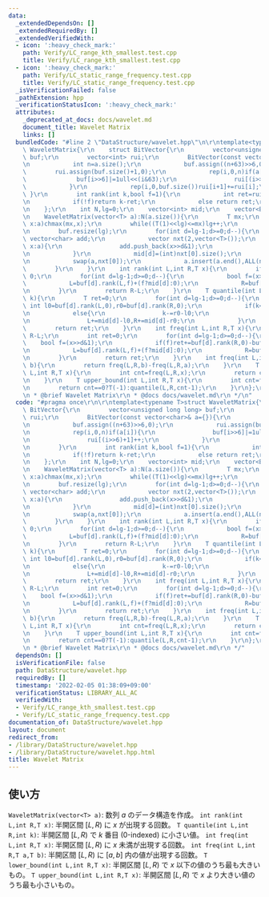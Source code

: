```yaml
---
data:
  _extendedDependsOn: []
  _extendedRequiredBy: []
  _extendedVerifiedWith:
  - icon: ':heavy_check_mark:'
    path: Verify/LC_range_kth_smallest.test.cpp
    title: Verify/LC_range_kth_smallest.test.cpp
  - icon: ':heavy_check_mark:'
    path: Verify/LC_static_range_frequency.test.cpp
    title: Verify/LC_static_range_frequency.test.cpp
  _isVerificationFailed: false
  _pathExtension: hpp
  _verificationStatusIcon: ':heavy_check_mark:'
  attributes:
    _deprecated_at_docs: docs/wavelet.md
    document_title: Wavelet Matrix
    links: []
  bundledCode: "#line 2 \"DataStructure/wavelet.hpp\"\n\r\ntemplate<typename T>struct\
    \ WaveletMatrix{\r\n    struct BitVector{\r\n        vector<unsigned long long>\
    \ buf;\r\n        vector<int> rui;\r\n        BitVector(const vector<char>& a={}){\r\
    \n            int n=a.size();\r\n            buf.assign((n+63)>>6,0);\r\n    \
    \        rui.assign(buf.size()+1,0);\r\n            rep(i,0,n)if(a[i]){\r\n  \
    \              buf[i>>6]|=1ull<<(i&63);\r\n                rui[(i>>6)+1]++;\r\n\
    \            }\r\n            rep(i,0,buf.size())rui[i+1]+=rui[i];\r\n       \
    \ }\r\n        int rank(int k,bool f=1){\r\n            int ret=rui[k>>6]+__builtin_popcountll(buf[k>>6]&((1ull<<(k&63))-1));\r\
    \n            if(!f)return k-ret;\r\n            else return ret;\r\n        }\r\
    \n    };\r\n    int N,lg=0;\r\n    vector<int> mid;\r\n    vector<BitVector> buf;\r\
    \n    WaveletMatrix(vector<T> a):N(a.size()){\r\n        T mx;\r\n        for(auto&\
    \ x:a)chmax(mx,x);\r\n        while((T(1)<<lg)<=mx)lg++;\r\n        mid.resize(lg);\r\
    \n        buf.resize(lg);\r\n        for(int d=lg-1;d>=0;d--){\r\n           \
    \ vector<char> add;\r\n            vector nxt(2,vector<T>());\r\n            for(auto&\
    \ x:a){\r\n                add.push_back(x>>d&1);\r\n                nxt[x>>d&1].push_back(x);\r\
    \n            }\r\n            mid[d]=(int)nxt[0].size();\r\n            buf[d]=BitVector(add);\r\
    \n            swap(a,nxt[0]);\r\n            a.insert(a.end(),ALL(nxt[1]));\r\n\
    \        }\r\n    }\r\n    int rank(int L,int R,T x){\r\n        if((T(1)<<lg)<=x)return\
    \ 0;\r\n        for(int d=lg-1;d>=0;d--){\r\n            bool f=(x>>d&1);\r\n\
    \            L=buf[d].rank(L,f)+(f?mid[d]:0);\r\n            R=buf[d].rank(R,f)+(f?mid[d]:0);\r\
    \n        }\r\n        return R-L;\r\n    }\r\n    T quantile(int L,int R,int\
    \ k){\r\n        T ret=0;\r\n        for(int d=lg-1;d>=0;d--){\r\n           \
    \ int l0=buf[d].rank(L,0),r0=buf[d].rank(R,0);\r\n            if(k<r0-l0)L=l0,R=r0;\r\
    \n            else{\r\n                k-=r0-l0;\r\n                ret|=T(1)<<d;\r\
    \n                L+=mid[d]-l0,R+=mid[d]-r0;\r\n            }\r\n        }\r\n\
    \        return ret;\r\n    }\r\n    int freq(int L,int R,T x){\r\n        if((T(1)<<lg)<=x)return\
    \ R-L;\r\n        int ret=0;\r\n        for(int d=lg-1;d>=0;d--){\r\n        \
    \    bool f=(x>>d&1);\r\n            if(f)ret+=buf[d].rank(R,0)-buf[d].rank(L,0);\r\
    \n            L=buf[d].rank(L,f)+(f?mid[d]:0);\r\n            R=buf[d].rank(R,f)+(f?mid[d]:0);\r\
    \n        }\r\n        return ret;\r\n    }\r\n    int freq(int L,int R,T a,T\
    \ b){\r\n        return freq(L,R,b)-freq(L,R,a);\r\n    }\r\n    T lower_bound(int\
    \ L,int R,T x){\r\n        int cnt=freq(L,R,x);\r\n        return cnt==R-L?T(-1):quantile(L,R,cnt);\r\
    \n    }\r\n    T upper_bound(int L,int R,T x){\r\n        int cnt=freq(L,R,x);\r\
    \n        return cnt==0?T(-1):quantile(L,R,cnt-1);\r\n    }\r\n};\r\n\r\n/**\r\
    \n * @brief Wavelet Matrix\r\n * @docs docs/wavelet.md\r\n */\n"
  code: "#pragma once\r\n\r\ntemplate<typename T>struct WaveletMatrix{\r\n    struct\
    \ BitVector{\r\n        vector<unsigned long long> buf;\r\n        vector<int>\
    \ rui;\r\n        BitVector(const vector<char>& a={}){\r\n            int n=a.size();\r\
    \n            buf.assign((n+63)>>6,0);\r\n            rui.assign(buf.size()+1,0);\r\
    \n            rep(i,0,n)if(a[i]){\r\n                buf[i>>6]|=1ull<<(i&63);\r\
    \n                rui[(i>>6)+1]++;\r\n            }\r\n            rep(i,0,buf.size())rui[i+1]+=rui[i];\r\
    \n        }\r\n        int rank(int k,bool f=1){\r\n            int ret=rui[k>>6]+__builtin_popcountll(buf[k>>6]&((1ull<<(k&63))-1));\r\
    \n            if(!f)return k-ret;\r\n            else return ret;\r\n        }\r\
    \n    };\r\n    int N,lg=0;\r\n    vector<int> mid;\r\n    vector<BitVector> buf;\r\
    \n    WaveletMatrix(vector<T> a):N(a.size()){\r\n        T mx;\r\n        for(auto&\
    \ x:a)chmax(mx,x);\r\n        while((T(1)<<lg)<=mx)lg++;\r\n        mid.resize(lg);\r\
    \n        buf.resize(lg);\r\n        for(int d=lg-1;d>=0;d--){\r\n           \
    \ vector<char> add;\r\n            vector nxt(2,vector<T>());\r\n            for(auto&\
    \ x:a){\r\n                add.push_back(x>>d&1);\r\n                nxt[x>>d&1].push_back(x);\r\
    \n            }\r\n            mid[d]=(int)nxt[0].size();\r\n            buf[d]=BitVector(add);\r\
    \n            swap(a,nxt[0]);\r\n            a.insert(a.end(),ALL(nxt[1]));\r\n\
    \        }\r\n    }\r\n    int rank(int L,int R,T x){\r\n        if((T(1)<<lg)<=x)return\
    \ 0;\r\n        for(int d=lg-1;d>=0;d--){\r\n            bool f=(x>>d&1);\r\n\
    \            L=buf[d].rank(L,f)+(f?mid[d]:0);\r\n            R=buf[d].rank(R,f)+(f?mid[d]:0);\r\
    \n        }\r\n        return R-L;\r\n    }\r\n    T quantile(int L,int R,int\
    \ k){\r\n        T ret=0;\r\n        for(int d=lg-1;d>=0;d--){\r\n           \
    \ int l0=buf[d].rank(L,0),r0=buf[d].rank(R,0);\r\n            if(k<r0-l0)L=l0,R=r0;\r\
    \n            else{\r\n                k-=r0-l0;\r\n                ret|=T(1)<<d;\r\
    \n                L+=mid[d]-l0,R+=mid[d]-r0;\r\n            }\r\n        }\r\n\
    \        return ret;\r\n    }\r\n    int freq(int L,int R,T x){\r\n        if((T(1)<<lg)<=x)return\
    \ R-L;\r\n        int ret=0;\r\n        for(int d=lg-1;d>=0;d--){\r\n        \
    \    bool f=(x>>d&1);\r\n            if(f)ret+=buf[d].rank(R,0)-buf[d].rank(L,0);\r\
    \n            L=buf[d].rank(L,f)+(f?mid[d]:0);\r\n            R=buf[d].rank(R,f)+(f?mid[d]:0);\r\
    \n        }\r\n        return ret;\r\n    }\r\n    int freq(int L,int R,T a,T\
    \ b){\r\n        return freq(L,R,b)-freq(L,R,a);\r\n    }\r\n    T lower_bound(int\
    \ L,int R,T x){\r\n        int cnt=freq(L,R,x);\r\n        return cnt==R-L?T(-1):quantile(L,R,cnt);\r\
    \n    }\r\n    T upper_bound(int L,int R,T x){\r\n        int cnt=freq(L,R,x);\r\
    \n        return cnt==0?T(-1):quantile(L,R,cnt-1);\r\n    }\r\n};\r\n\r\n/**\r\
    \n * @brief Wavelet Matrix\r\n * @docs docs/wavelet.md\r\n */"
  dependsOn: []
  isVerificationFile: false
  path: DataStructure/wavelet.hpp
  requiredBy: []
  timestamp: '2022-02-05 01:38:09+09:00'
  verificationStatus: LIBRARY_ALL_AC
  verifiedWith:
  - Verify/LC_range_kth_smallest.test.cpp
  - Verify/LC_static_range_frequency.test.cpp
documentation_of: DataStructure/wavelet.hpp
layout: document
redirect_from:
- /library/DataStructure/wavelet.hpp
- /library/DataStructure/wavelet.hpp.html
title: Wavelet Matrix
---
```

## 使い方

`WaveletMatrix(vector<T> a)`: 数列 $a$ のデータ構造を作成。
`int rank(int L,int R,T x)`: 半開区間 $[L,R)$ に $x$ が出現する回数。
`T quantile(int L,int R,int k)`: 半開区間 $[L,R)$ で $k$ 番目 (0-indexed) に小さい値。
`int freq(int L,int R,T x)`: 半開区間 $[L,R)$ に $x$ 未満が出現する回数。
`int freq(int L,int R,T a,T b)`: 半開区間 $[L,R)$ に $[a,b]$ 内の値が出現する回数。
`T lower_bound(int L,int R,T x)`: 半開区間 $[L,R)$ で $x$ 以下の値のうち最も大きいもの。
`T upper_bound(int L,int R,T x)`: 半開区間 $[L,R)$ で $x$ より大きい値のうち最も小さいもの。